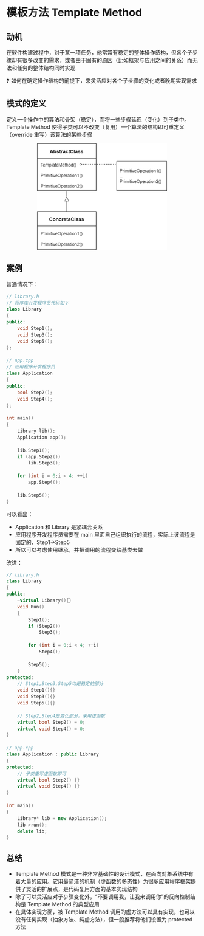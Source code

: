 # 模板方法 Template Method

## 动机

在软件构建过程中，对于某一项任务，他常常有稳定的整体操作结构，但各个子步骤却有很多改变的需求，或者由于固有的原因（比如框架与应用之间的关系）而无法和任务的整体结构同时实现

:question: 如何在确定操作结构的前提下，来灵活应对各个子步骤的变化或者晚期实现需求

## 模式的定义

定义一个操作中的算法和骨架（稳定），而将一些步骤延迟（变化）到子类中。Template Method 使得子类可以不改变（复用）一个算法的结构即可重定义（override 重写）该算法的某些步骤

<div align="center"><img src="../images/模板方法.drawio.png" alt="模板方法" height=280 width= /></div>

## 案例

普通情况下：

```cpp
// library.h
// 程序库开发程序员代码如下
class Library
{
public:
    void Step1();
    void Step3();
    void Step5();
};

// app.cpp
// 应用程序开发程序员
class Application
{
public:
    bool Step2();
    void Step4();
};

int main()
{
    Library lib();
    Application app();

    lib.Step1();
    if (app.Step2())
        lib.Step3();

    for (int i = 0;i < 4; ++i)
        app.Step4();

    lib.Step5();
}
```

可以看出：

- Application 和 Library 是紧耦合关系
- 应用程序开发程序员需要在 main 里面自己组织执行的流程，实际上该流程是固定的，Step1->Step5
- 所以可以考虑使用继承，并把调用的流程交给基类去做

改进：

```cpp
// library.h
class Library
{
public:
    ~virtual Library(){}
    void Run()
    {
        Step1();
        if (Step2())
            Step3();

        for (int i = 0;i < 4; ++i)
            Step4();

        Step5();
    }
protected:
    // Step1,Step3,Step5均是稳定的部分
    void Step1(){}
    void Step3(){}
    void Step5(){}

    // Step2,Step4是变化部分，采用虚函数
    virtual bool Step2() = 0;
    virtual void Step4() = 0;
}

// app.cpp
class Application : public Library
{
protected:
    // 子类重写虚函数即可
    virtual bool Step2() {}
    virtual void Step4() {}
}

int main()
{
    Library* lib = new Application();
    lib->run();
    delete lib;
}
```

## 总结

- Template Method 模式是一种非常基础性的设计模式，在面向对象系统中有着大量的应用。它用最简洁的机制（虚函数的多态性）为很多应用程序框架提供了灵活的扩展点，是代码复用方面的基本实现结构
- 除了可以灵活应对子步骤变化外，“不要调用我，让我来调用你”的反向控制结构是 Template Method 的典型应用
- 在具体实现方面，被 Template Method 调用的虚方法可以具有实现，也可以没有任何实现（抽象方法、纯虚方法），但一般推荐将他们设置为 protected 方法
